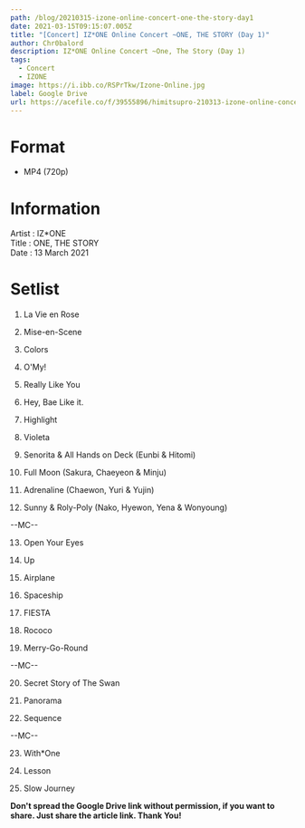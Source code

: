 ```yaml
---
path: /blog/20210315-izone-online-concert-one-the-story-day1
date: 2021-03-15T09:15:07.005Z
title: "[Concert] IZ*ONE Online Concert ~ONE, THE STORY (Day 1)"
author: Chr0balord
description: IZ*ONE Online Concert ~One, The Story (Day 1)
tags:
  - Concert
  - IZONE
image: https://i.ibb.co/RSPrTkw/Izone-Online.jpg
label: Google Drive
url: https://acefile.co/f/39555896/himitsupro-210313-izone-online-concert-one-the-story-day-1-720p-mp4
---
```

# Format

* MP4 (720p)

# Information

Artist : IZ*ONE <br>
Title : ONE, THE STORY <br>
Date : 13 March 2021 <br>

# Setlist

01. La Vie en Rose

02. Mise-en-Scene

03. Colors

04. O'My!

05. Really Like You

06. Hey, Bae Like it.

07. Highlight

08. Violeta

09. Senorita & All Hands on Deck (Eunbi & Hitomi)

10. Full Moon (Sakura, Chaeyeon & Minju)

11. Adrenaline (Chaewon, Yuri & Yujin)

12. Sunny & Roly-Poly (Nako, Hyewon, Yena & Wonyoung)

\--MC--

13. Open Your Eyes

14. Up

15. Airplane

16. Spaceship

17. FIESTA

18. Rococo

19. Merry-Go-Round

\--MC--

20. Secret Story of The Swan

21. Panorama

22. Sequence

\--MC--

23. With*One

24. Lesson

25. Slow Journey

**Don't spread the Google Drive link without permission, if you want to share. Just share the article link. Thank You!**